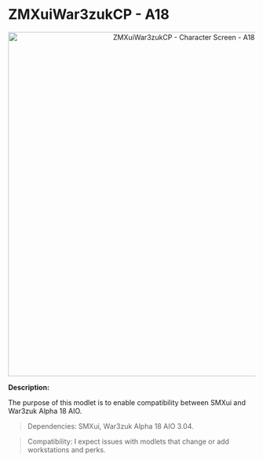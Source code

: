 # ZMXuiWar3zukCP - A18

<p align="center">
  <img src="https://i.imgur.com/Nz2NLW4.jpg" width="700" title="ZMXuiWar3zukCP - Character Screen - A18">
</p>

**Description:**

The purpose of this modlet is to enable compatibility between SMXui and War3zuk Alpha 18 AIO.

> Dependencies: SMXui, War3zuk Alpha 18 AIO 3.04.

> Compatibility: I expect issues with modlets that change or add workstations and perks.
